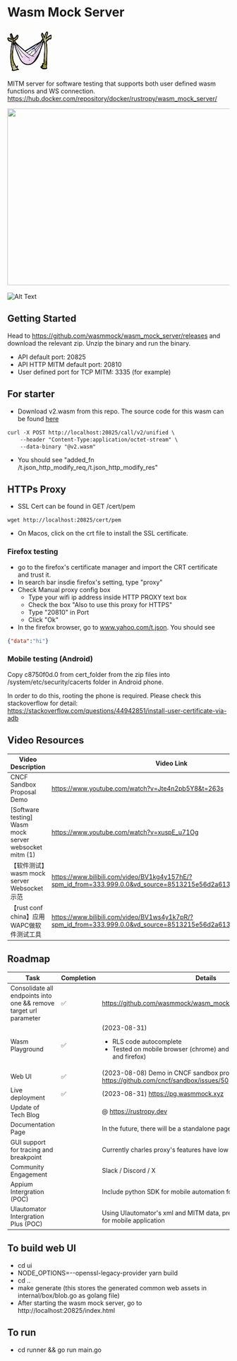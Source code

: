 # Wasm Mock Server
<img src="https://github.com/wasmmock/wasm_mock_rust/blob/main/hammock-min.png" width="100" height="100">

MITM server for software testing that supports both user defined wasm functions and WS connection.
https://hub.docker.com/repository/docker/rustropy/wasm_mock_server/

<img src="https://rustropy.netlify.app/images/wasmtesting.png" width="600" height="400">

![Alt Text](./desktop.gif)

## Getting Started
Head to https://github.com/wasmmock/wasm_mock_server/releases and download the relevant zip. Unzip the binary and run the binary.

* API default port: 20825
* API HTTP MITM default port: 20810 
* User defined port for TCP MITM: 3335 (for example)


## For starter
- Download v2.wasm from this repo.
The source code for this wasm can be found [here](https://github.com/wasmmock/wasm_mock_rust/blob/main/examples/http_fiddler/v2.rs)

```shell
curl -X POST http://localhost:20825/call/v2/unified \
    --header "Content-Type:application/octet-stream" \
	--data-binary "@v2.wasm"
```
- You should see "added_fn /t.json_http_modify_req,/t.json_http_modify_res"

## HTTPs Proxy
- SSL Cert can be found in GET /cert/pem
```shell
wget http://localhost:20825/cert/pem
```
- On Macos, click on the crt file to install the SSL certificate. 
### Firefox testing
- go to the firefox's certificate manager and import the CRT certificate and trust it.
- In search bar insdie firefox's setting, type "proxy"
- Check Manual proxy config box
    - Type your wifi ip address inside HTTP PROXY text box
    - Check the box "Also to use this proxy for HTTPS"
    - Type "20810" in Port
    - Click "Ok"
- In the firefox browser, go to www.yahoo.com/t.json. You should see
```json
{"data":"hi"}
```
### Mobile testing (Android)
Copy c8750f0d.0 from cert_folder from the zip files into /system/etc/security/cacerts folder in Android phone.

In order to do this, rooting the phone is required.
Please check this stackoverflow for detail: https://stackoverflow.com/questions/44942851/install-user-certificate-via-adb

## Video Resources
| Video Description  | Video Link |
| ------------- | ------------- |
| CNCF Sandbox Proposal Demo  | https://www.youtube.com/watch?v=Jte4n2pb5Y8&t=263s  |
| [Software testing] Wasm mock server websocket mitm (1)  | https://www.youtube.com/watch?v=xuspE_u71Og  |
| 【软件测试】wasm mock server Websocket 示范  | https://www.bilibili.com/video/BV1kg4y157hE/?spm_id_from=333.999.0.0&vd_source=8513215e56d2a613eb870e5ccc630e88  |
| 【rust conf china】应用WAPC做软件测试工具   | https://www.bilibili.com/video/BV1ws4y1k7pR/?spm_id_from=333.999.0.0&vd_source=8513215e56d2a613eb870e5ccc630e88  |

## Roadmap
| Task  | Completion | Details |
| ------------- | ------------- | ------------- |
| Consolidate all endpoints into one && remove target url parameter  | ✅ | https://github.com/wasmmock/wasm_mock_server/releases/tag/v0.1.2    |
| Wasm Playground  | ✅    | (2023-08-31) <ul><li>RLS code autocomplete</li><li> Tested on mobile browser (chrome) and desktop browser (chrome and firefox)</li></ul> |
| Web UI   | ✅  | (2023-08-08) Demo in CNCF sandbox proposal https://github.com/cncf/sandbox/issues/50 |
| Live deployment   | ✅   | (2023-08-31) https://pg.wasmmock.xyz |
| Update of Tech Blog   |    | @ https://rustropy.dev |
| Documentation Page   |    | In the future, there will be a standalone page for wasmmock |
| GUI support for tracing and breakpoint   |    | Currently charles proxy's features have low priority. In the future,  |
| Community Engagement   |    | Slack / Discord / X |
| Appium Intergration (POC)  |    | Include python SDK for mobile automation for android emulator |
| UIautomator Intergration Plus (POC) |    | Using UIautomator's xml and MITM data, predicts possible test cases for mobile application   |

## To build web UI
- cd ui
- NODE_OPTIONS=--openssl-legacy-provider yarn build
- cd ..
- make generate (this stores the generated common web assets in internal/box/blob.go as golang file)
- After starting the wasm mock server, go to http://localhost:20825/index.html 

## To run
- cd runner && go run main.go